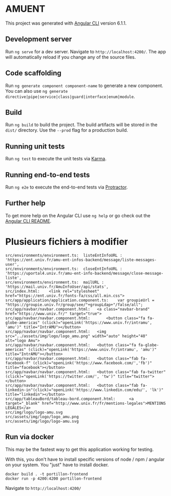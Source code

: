 # AMUENT

This project was generated with [Angular CLI](https://github.com/angular/angular-cli) version 6.1.1.

## Development server

Run `ng serve` for a dev server. Navigate to `http://localhost:4200/`. The app will automatically reload if you change any of the source files.

## Code scaffolding

Run `ng generate component component-name` to generate a new component. You can also use `ng generate directive|pipe|service|class|guard|interface|enum|module`.

## Build

Run `ng build` to build the project. The build artifacts will be stored in the `dist/` directory. Use the `--prod` flag for a production build.

## Running unit tests

Run `ng test` to execute the unit tests via [Karma](https://karma-runner.github.io).

## Running end-to-end tests

Run `ng e2e` to execute the end-to-end tests via [Protractor](http://www.protractortest.org/).

## Further help

To get more help on the Angular CLI use `ng help` or go check out the [Angular CLI README](https://github.com/angular/angular-cli/blob/master/README.md).


# Plusieurs fichiers à modifier

```
src/environments/environment.ts:  listeEntInfoURL : 'https://ent.univ.fr/amu-ent-infos-backend/message/liste-messages-user',
src/environments/environment.ts:  closeEntInfoURL : 'https://uportal4.univ.fr/amu-ent-info-backend/message/close-message-liste',
src/environments/environment.ts:  mailURL : 'https://mail.univ.fr/AmuInfoUser/api/stats',
src/index.html:    <link rel="stylesheet" href="https://ent.univ.fr/fonts-fa/css/all.min.css">
src/app/application/application.component.ts:    var groupieUrl = "https://groupie.univ.fr/group/see/"+groupLdap+"/false/all";
src/app/navbar/navbar.component.html:   <a class="navbar-brand" href="https://www.univ.fr/" target="true">
src/app/navbar/navbar.component.html:       <button class="fa fa-globe-americas" (click)="openLink('https://www.univ.fr/intramu', 'amu')" title="IntrAMU"></button>
src/app/navbar/navbar.component.html:   <img src="../assets/img/logo/logo_amu.png" width="auto" height="40" alt="logo Amu">
src/app/navbar/navbar.component.html:	<button class="fa fa-globe-americas" (click)="openLink('https://www.univ.fr/intramu', 'amu')" title="IntrAMU"></button>
src/app/navbar/navbar.component.html:	<button class="fab fa-facebook-f" (click)="openLink('https://www.facebook.com/','fb')" title="facebook"></button>
src/app/navbar/navbar.component.html:	<button class="fab fa-twitter"(click)="openLink('https://twitter.com/', 'tw')" title="twitter"></button>
src/app/navbar/navbar.component.html:   <button class="fab fa-linkedin-in"(click)="openLink('https://www.linkedin.com/edu/', 'lk')" title="linkedin"></button>
src/app/tableauBord/tableau-bord.component.html:      <a target="_blank" href="http://www.univ.fr/fr/mentions-legales">MENTIONS LÉGALES</a>
src/img/logo/logo-amu.svg
src/assets/img/logo/logo_amu.png
src/assets/img/logo/logo-amu.svg
```

## Run via docker

This may be the fastest way to get this application working for testing.

With this, you don't have to install specific versions of node / npm / angular on your system. You "just" have to install docker.

```
docker build . -t portillon-frontend
docker run -p 4200:4200 portillon-frontend
```
Navigate to `http://localhost:4200/`


